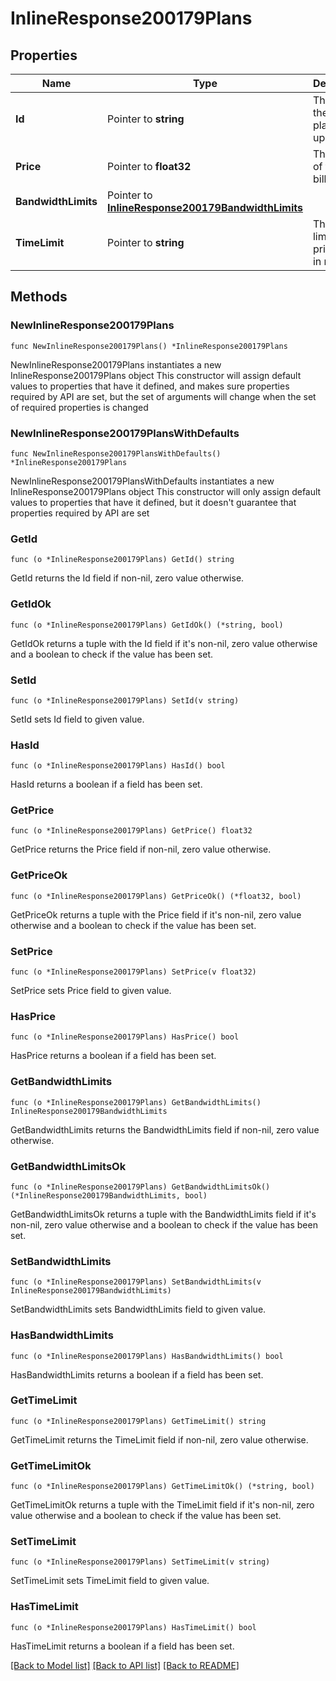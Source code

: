 # InlineResponse200179Plans

## Properties

Name | Type | Description | Notes
------------ | ------------- | ------------- | -------------
**Id** | Pointer to **string** | The id of the pricing plan to update. | [optional] 
**Price** | Pointer to **float32** | The price of the billing plan. | [optional] 
**BandwidthLimits** | Pointer to [**InlineResponse200179BandwidthLimits**](InlineResponse200179BandwidthLimits.md) |  | [optional] 
**TimeLimit** | Pointer to **string** | The time limit of the pricing plan in minutes. | [optional] 

## Methods

### NewInlineResponse200179Plans

`func NewInlineResponse200179Plans() *InlineResponse200179Plans`

NewInlineResponse200179Plans instantiates a new InlineResponse200179Plans object
This constructor will assign default values to properties that have it defined,
and makes sure properties required by API are set, but the set of arguments
will change when the set of required properties is changed

### NewInlineResponse200179PlansWithDefaults

`func NewInlineResponse200179PlansWithDefaults() *InlineResponse200179Plans`

NewInlineResponse200179PlansWithDefaults instantiates a new InlineResponse200179Plans object
This constructor will only assign default values to properties that have it defined,
but it doesn't guarantee that properties required by API are set

### GetId

`func (o *InlineResponse200179Plans) GetId() string`

GetId returns the Id field if non-nil, zero value otherwise.

### GetIdOk

`func (o *InlineResponse200179Plans) GetIdOk() (*string, bool)`

GetIdOk returns a tuple with the Id field if it's non-nil, zero value otherwise
and a boolean to check if the value has been set.

### SetId

`func (o *InlineResponse200179Plans) SetId(v string)`

SetId sets Id field to given value.

### HasId

`func (o *InlineResponse200179Plans) HasId() bool`

HasId returns a boolean if a field has been set.

### GetPrice

`func (o *InlineResponse200179Plans) GetPrice() float32`

GetPrice returns the Price field if non-nil, zero value otherwise.

### GetPriceOk

`func (o *InlineResponse200179Plans) GetPriceOk() (*float32, bool)`

GetPriceOk returns a tuple with the Price field if it's non-nil, zero value otherwise
and a boolean to check if the value has been set.

### SetPrice

`func (o *InlineResponse200179Plans) SetPrice(v float32)`

SetPrice sets Price field to given value.

### HasPrice

`func (o *InlineResponse200179Plans) HasPrice() bool`

HasPrice returns a boolean if a field has been set.

### GetBandwidthLimits

`func (o *InlineResponse200179Plans) GetBandwidthLimits() InlineResponse200179BandwidthLimits`

GetBandwidthLimits returns the BandwidthLimits field if non-nil, zero value otherwise.

### GetBandwidthLimitsOk

`func (o *InlineResponse200179Plans) GetBandwidthLimitsOk() (*InlineResponse200179BandwidthLimits, bool)`

GetBandwidthLimitsOk returns a tuple with the BandwidthLimits field if it's non-nil, zero value otherwise
and a boolean to check if the value has been set.

### SetBandwidthLimits

`func (o *InlineResponse200179Plans) SetBandwidthLimits(v InlineResponse200179BandwidthLimits)`

SetBandwidthLimits sets BandwidthLimits field to given value.

### HasBandwidthLimits

`func (o *InlineResponse200179Plans) HasBandwidthLimits() bool`

HasBandwidthLimits returns a boolean if a field has been set.

### GetTimeLimit

`func (o *InlineResponse200179Plans) GetTimeLimit() string`

GetTimeLimit returns the TimeLimit field if non-nil, zero value otherwise.

### GetTimeLimitOk

`func (o *InlineResponse200179Plans) GetTimeLimitOk() (*string, bool)`

GetTimeLimitOk returns a tuple with the TimeLimit field if it's non-nil, zero value otherwise
and a boolean to check if the value has been set.

### SetTimeLimit

`func (o *InlineResponse200179Plans) SetTimeLimit(v string)`

SetTimeLimit sets TimeLimit field to given value.

### HasTimeLimit

`func (o *InlineResponse200179Plans) HasTimeLimit() bool`

HasTimeLimit returns a boolean if a field has been set.


[[Back to Model list]](../README.md#documentation-for-models) [[Back to API list]](../README.md#documentation-for-api-endpoints) [[Back to README]](../README.md)



